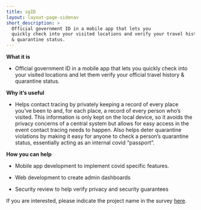 ```yaml
---
title: sgID
layout: layout-page-sidenav
short_description: >
  Official government ID in a mobile app that lets you
  quickly check into your visited locations and verify your travel history 
  & quarantine status.
---
```


**What it is**

- Official government ID in a mobile app that lets you quickly check into your visited locations and let them verify your official travel history & quarantine status.

**Why it’s useful**

- Helps contact tracing by privately keeping a record of every place you’ve been to and, for each place, a record of every person who’s visited. This information is only kept on the local device, so it avoids the privacy concerns of a central system but allows for easy access in the event contact tracing needs to happen. Also helps deter quarantine violations by making it easy for anyone to check a person’s quarantine status, essentially acting as an internal covid “passport”.

**How you can help**

- Mobile app development to implement covid specific features.

- Web development to create admin dashboards

- Security review to help verify privacy and security guarantees

If you are interested, please indicate the project name in the survey [here](https://go.gov.sg/govtech-volunteers).
